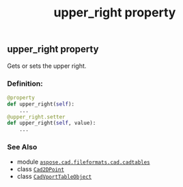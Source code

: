 ﻿---
title: upper_right property
second_title: Aspose.CAD for Python via .NET API References
description: 
type: docs
weight: 560
url: /python-net/aspose.cad.fileformats.cad.cadtables/cadvporttableobject/upper_right/
is_root: false
---

## upper_right property


Gets or sets the upper right.
### Definition:
```python
@property
def upper_right(self):
    ...
@upper_right.setter
def upper_right(self, value):
    ...
```

### See Also
* module [`aspose.cad.fileformats.cad.cadtables`](../../)
* class [`Cad2DPoint`](/cad/python-net/aspose.cad.fileformats.cad.cadobjects/cad2dpoint)
* class [`CadVportTableObject`](/cad/python-net/aspose.cad.fileformats.cad.cadtables/cadvporttableobject)
